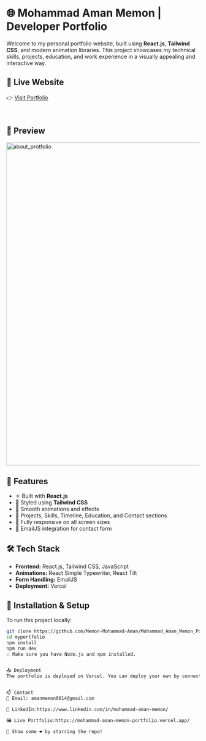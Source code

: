 # 🌐 Mohammad Aman Memon | Developer Portfolio

Welcome to my personal portfolio website, built using **React.js**, **Tailwind CSS**, and modern animation libraries. This project showcases my technical skills, projects, education, and work experience in a visually appealing and interactive way.



## 🔗 Live Website

👉 [Visit Portfolio](https://mohammad-aman-memon-portfolio.vercel.app/)

<br />

## 📸 Preview
<img width="1820" height="843" alt="about_protfolio" src="https://github.com/user-attachments/assets/d0827f56-f2c8-4516-be1c-619ab6a32717" />




## 🚀 Features

- ⚛️ Built with **React.js**
- 🎨 Styled using **Tailwind CSS**
- 🔄 Smooth animations and effects
- 🧠 Projects, Skills, Timeline, Education, and Contact sections
- 📱 Fully responsive on all screen sizes
- 💌 EmailJS integration for contact form



## 🛠️ Tech Stack

- **Frontend:** React.js, Tailwind CSS, JavaScript
- **Animations:** React Simple Typewriter, React Tilt
- **Form Handling:** EmailJS
- **Deployment:** Vercel



## 🔧 Installation & Setup

To run this project locally:

```bash
git clone https://github.com/Memon-Mohammad-Aman/Mohammad_Aman_Memon_Portfolio.git
cd myportfolio
npm install
npm run dev
💡 Make sure you have Node.js and npm installed.


📤 Deployment
The portfolio is deployed on Vercel. You can deploy your own by connecting the GitHub repo to Vercel and importing the project.


📫 Contact
📧 Email: amanmemon0014@gmail.com

💼 LinkedIn:https://www.linkedin.com/in/mohammad-aman-memon/

🖼️ Live Portfolio:https://mohammad-aman-memon-portfolio.vercel.app/

🏁 Show some ❤️ by starring the repo!



